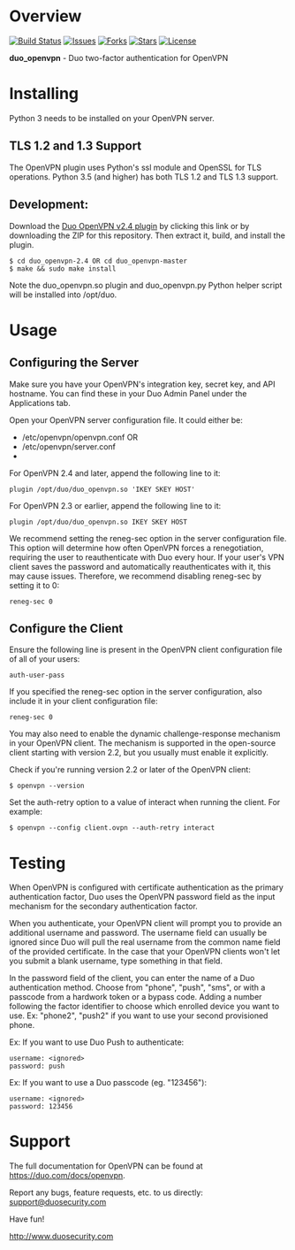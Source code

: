 # Overview

[![Build Status](https://github.com/duosecurity/duo_openvpn/workflows/OpenVPN%20Python%20component%20CI/badge.svg)](https://github.com/duosecurity/duo_openvpn/actions)
[![Issues](https://img.shields.io/github/issues/duosecurity/duo_openvpn)](https://github.com/duosecurity/duo_openvpn/issues)
[![Forks](https://img.shields.io/github/forks/duosecurity/duo_openvpn)](https://github.com/duosecurity/duo_openvpn/network/members)
[![Stars](https://img.shields.io/github/stars/duosecurity/duo_openvpn)](https://github.com/duosecurity/duo_openvpn/stargazers)
[![License](https://img.shields.io/badge/License-View%20License-orange)](https://github.com/duosecurity/duo_openvpn/blob/master/LICENSE)

**duo_openvpn** - Duo two-factor authentication for OpenVPN

# Installing

Python 3 needs to be installed on your OpenVPN server.

## TLS 1.2 and 1.3 Support

The OpenVPN plugin uses Python's ssl module and OpenSSL for TLS operations. Python 3.5 (and higher) has both TLS 1.2 and TLS 1.3 support.

## Development:

Download the [Duo OpenVPN v2.4 plugin](https://github.com/duosecurity/duo_openvpn/archive/2.4.tar.gz) by clicking this link or by downloading the ZIP for this repository. Then extract it, build, and install the plugin.

```
$ cd duo_openvpn-2.4 OR cd duo_openvpn-master
$ make && sudo make install
```

Note the duo_openvpn.so plugin and duo_openvpn.py Python helper script will be installed into /opt/duo.

# Usage

## Configuring the Server

Make sure you have your OpenVPN's integration key, secret key, and API hostname. You can find these in your Duo Admin Panel under the Applications tab.

Open your OpenVPN server configuration file. It could either be:
- /etc/openvpn/openvpn.conf OR
- /etc/openvpn/server.conf
- 

For OpenVPN 2.4 and later, append the following line to it:
```
plugin /opt/duo/duo_openvpn.so 'IKEY SKEY HOST'
```
For OpenVPN 2.3 or earlier, append the following line to it:
```
plugin /opt/duo/duo_openvpn.so IKEY SKEY HOST
```

We recommend setting the reneg-sec option in the server configuration file. This option will determine how often OpenVPN forces a renegotiation, requiring the user to reauthenticate with Duo every hour. If your user's VPN client saves the password and automatically reauthenticates with it, this may cause issues. Therefore, we recommend disabling reneg-sec by setting it to 0:

```
reneg-sec 0
```

## Configure the Client
Ensure the following line is present in the OpenVPN client configuration file of all of your users:
```
auth-user-pass
```
If you specified the reneg-sec option in the server configuration, also include it in your client configuration file:
```
reneg-sec 0
```
You may also need to enable the dynamic challenge-response mechanism in your OpenVPN client. The mechanism is supported in the open-source client starting with version 2.2, but you usually must enable it explicitly.

Check if you're running version 2.2 or later of the OpenVPN client:
```
$ openvpn --version
```
Set the auth-retry option to a value of interact when running the client. For example:
```
$ openvpn --config client.ovpn --auth-retry interact
```

# Testing

When OpenVPN is configured with certificate authentication as the primary authentication factor, Duo uses the OpenVPN password field as the input mechanism for the secondary authentication factor.

When you authenticate, your OpenVPN client will prompt you to provide an additional username and password. The username field can usually be ignored since Duo will pull the real username from the common name field of the provided certificate. In the case that your OpenVPN clients won't let you submit a blank username, type something in that field.

In the password field of the client, you can enter the name of a Duo authentication method. Choose from "phone", "push", "sms", or with a passcode from a hardwork token or a bypass code. Adding a number following the factor identifier to choose which enrolled device you want to use. Ex: "phone2", "push2" if you want to use your second provisioned phone.

Ex: If you want to use Duo Push to authenticate:
```
username: <ignored>
password: push
```

Ex: If you want to use a Duo passcode (eg. "123456"):
```
username: <ignored>
password: 123456
```

# Support
The full documentation for OpenVPN can be found at https://duo.com/docs/openvpn.

Report any bugs, feature requests, etc. to us directly:
support@duosecurity.com

Have fun!

<http://www.duosecurity.com>
